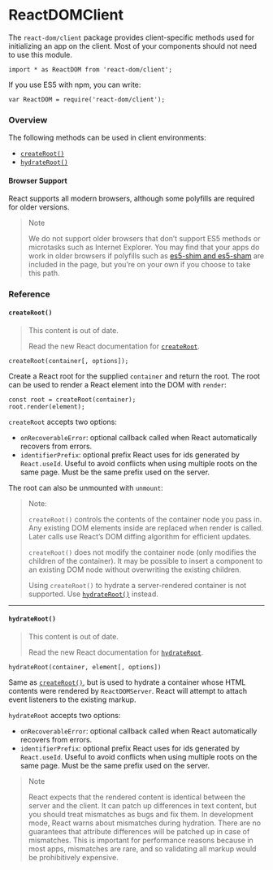# ReactDOMClient

The `react-dom/client` package provides client-specific methods used for initializing an app on the client. Most of your components should not need to use this module.

```
import * as ReactDOM from 'react-dom/client';
```

If you use ES5 with npm, you can write:

```
var ReactDOM = require('react-dom/client');
```

### Overview

The following methods can be used in client environments:

* [`createRoot()`](broken-reference)
* [`hydrateRoot()`](broken-reference)

#### Browser Support

React supports all modern browsers, although some polyfills are required for older versions.

> Note
>
> We do not support older browsers that don’t support ES5 methods or microtasks such as Internet Explorer. You may find that your apps do work in older browsers if polyfills such as [es5-shim and es5-sham](https://github.com/es-shims/es5-shim) are included in the page, but you’re on your own if you choose to take this path.

### Reference

#### `createRoot()`

> This content is out of date.
>
> Read the new React documentation for [`createRoot`](https://react.dev/reference/react-dom/client/createRoot).

```
createRoot(container[, options]);
```

Create a React root for the supplied `container` and return the root. The root can be used to render a React element into the DOM with `render`:

```
const root = createRoot(container);
root.render(element);
```

`createRoot` accepts two options:

* `onRecoverableError`: optional callback called when React automatically recovers from errors.
* `identifierPrefix`: optional prefix React uses for ids generated by `React.useId`. Useful to avoid conflicts when using multiple roots on the same page. Must be the same prefix used on the server.

The root can also be unmounted with `unmount`:

> Note:
>
> `createRoot()` controls the contents of the container node you pass in. Any existing DOM elements inside are replaced when render is called. Later calls use React’s DOM diffing algorithm for efficient updates.
>
> `createRoot()` does not modify the container node (only modifies the children of the container). It may be possible to insert a component to an existing DOM node without overwriting the existing children.
>
> Using `createRoot()` to hydrate a server-rendered container is not supported. Use [`hydrateRoot()`](broken-reference) instead.

***

#### `hydrateRoot()`

> This content is out of date.
>
> Read the new React documentation for [`hydrateRoot`](https://react.dev/reference/react-dom/client/hydrateRoot).

```
hydrateRoot(container, element[, options])
```

Same as [`createRoot()`](broken-reference), but is used to hydrate a container whose HTML contents were rendered by `ReactDOMServer`. React will attempt to attach event listeners to the existing markup.

`hydrateRoot` accepts two options:

* `onRecoverableError`: optional callback called when React automatically recovers from errors.
* `identifierPrefix`: optional prefix React uses for ids generated by `React.useId`. Useful to avoid conflicts when using multiple roots on the same page. Must be the same prefix used on the server.

> Note
>
> React expects that the rendered content is identical between the server and the client. It can patch up differences in text content, but you should treat mismatches as bugs and fix them. In development mode, React warns about mismatches during hydration. There are no guarantees that attribute differences will be patched up in case of mismatches. This is important for performance reasons because in most apps, mismatches are rare, and so validating all markup would be prohibitively expensive.
